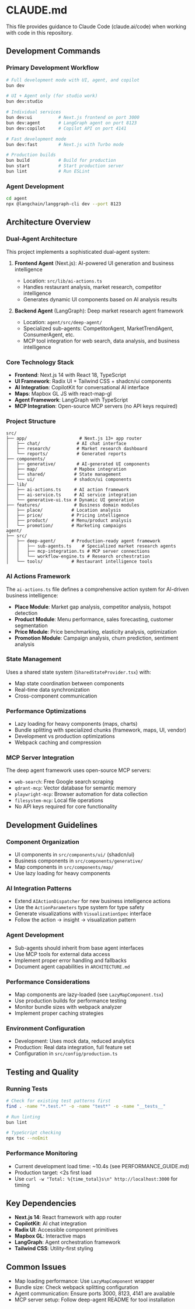 # CLAUDE.md

This file provides guidance to Claude Code (claude.ai/code) when working with code in this repository.

## Development Commands

### Primary Development Workflow
```bash
# Full development mode with UI, agent, and copilot
bun dev

# UI + Agent only (for studio work)
bun dev:studio

# Individual services
bun dev:ui          # Next.js frontend on port 3000
bun dev:agent       # LangGraph agent on port 8123
bun dev:copilot     # Copilot API on port 4141

# Fast development mode
bun dev:fast        # Next.js with Turbo mode

# Production builds
bun build           # Build for production
bun start           # Start production server
bun lint            # Run ESLint
```

### Agent Development
```bash
cd agent
npx @langchain/langgraph-cli dev --port 8123
```

## Architecture Overview

### Dual-Agent Architecture
This project implements a sophisticated dual-agent system:

1. **Frontend Agent** (Next.js): AI-powered UI generation and business intelligence
   - Location: `src/lib/ai-actions.ts`
   - Handles restaurant analysis, market research, competitor intelligence
   - Generates dynamic UI components based on AI analysis results

2. **Backend Agent** (LangGraph): Deep market research agent framework
   - Location: `agent/src/deep-agent/`
   - Specialized sub-agents: CompetitorAgent, MarketTrendAgent, ConsumerAgent, etc.
   - MCP tool integration for web search, data analysis, and business intelligence

### Core Technology Stack
- **Frontend**: Next.js 14 with React 18, TypeScript
- **UI Framework**: Radix UI + Tailwind CSS + shadcn/ui components
- **AI Integration**: CopilotKit for conversational AI interface
- **Maps**: Mapbox GL JS with react-map-gl
- **Agent Framework**: LangGraph with TypeScript
- **MCP Integration**: Open-source MCP servers (no API keys required)

### Project Structure
```
src/
├── app/                    # Next.js 13+ app router
│   ├── chat/              # AI chat interface
│   ├── research/          # Market research dashboard
│   └── reports/           # Generated reports
├── components/
│   ├── generative/        # AI-generated UI components
│   ├── map/              # Mapbox integration
│   ├── shared/           # State management
│   └── ui/               # shadcn/ui components
├── lib/
│   ├── ai-actions.ts     # AI action framework
│   ├── ai-service.ts     # AI service integration
│   └── generative-ui.tsx # Dynamic UI generation
├── features/             # Business domain modules
│   ├── place/           # Location analysis
│   ├── price/           # Pricing intelligence
│   ├── product/         # Menu/product analysis
│   └── promotion/       # Marketing campaigns
agent/
├── src/
│   ├── deep-agent/      # Production-ready agent framework
│   │   ├── sub-agents.ts    # Specialized market research agents
│   │   ├── mcp-integration.ts # MCP server connections
│   │   └── workflow-engine.ts # Research orchestration
│   └── tools/           # Restaurant intelligence tools
```

### AI Actions Framework
The `ai-actions.ts` file defines a comprehensive action system for AI-driven business intelligence:
- **Place Module**: Market gap analysis, competitor analysis, hotspot detection
- **Product Module**: Menu performance, sales forecasting, customer segmentation
- **Price Module**: Price benchmarking, elasticity analysis, optimization
- **Promotion Module**: Campaign analysis, churn prediction, sentiment analysis

### State Management
Uses a shared state system (`SharedStateProvider.tsx`) with:
- Map state coordination between components
- Real-time data synchronization
- Cross-component communication

### Performance Optimizations
- Lazy loading for heavy components (maps, charts)
- Bundle splitting with specialized chunks (framework, maps, UI, vendor)
- Development vs production optimizations
- Webpack caching and compression

### MCP Server Integration
The deep agent framework uses open-source MCP servers:
- `web-search`: Free Google search scraping
- `qdrant-mcp`: Vector database for semantic memory
- `playwright-mcp`: Browser automation for data collection
- `filesystem-mcp`: Local file operations
- No API keys required for core functionality

## Development Guidelines

### Component Organization
- UI components in `src/components/ui/` (shadcn/ui)
- Business components in `src/components/generative/`
- Map components in `src/components/map/`
- Use lazy loading for heavy components

### AI Integration Patterns
- Extend `AIActionDispatcher` for new business intelligence actions
- Use the `ActionParameters` type system for type safety
- Generate visualizations with `VisualizationSpec` interface
- Follow the action → insight → visualization pattern

### Agent Development
- Sub-agents should inherit from base agent interfaces
- Use MCP tools for external data access
- Implement proper error handling and fallbacks
- Document agent capabilities in `ARCHITECTURE.md`

### Performance Considerations
- Map components are lazy-loaded (see `LazyMapComponent.tsx`)
- Use production builds for performance testing
- Monitor bundle sizes with webpack analyzer
- Implement proper caching strategies

### Environment Configuration
- Development: Uses mock data, reduced analytics
- Production: Real data integration, full feature set
- Configuration in `src/config/production.ts`

## Testing and Quality

### Running Tests
```bash
# Check for existing test patterns first
find . -name "*.test.*" -o -name "test*" -o -name "__tests__"

# Run linting
bun lint

# TypeScript checking
npx tsc --noEmit
```

### Performance Monitoring
- Current development load time: ~10.4s (see PERFORMANCE_GUIDE.md)
- Production target: <2s first load
- Use `curl -w "Total: %{time_total}s\n" http://localhost:3000` for timing

## Key Dependencies
- **Next.js 14**: React framework with app router
- **CopilotKit**: AI chat integration
- **Radix UI**: Accessible component primitives
- **Mapbox GL**: Interactive maps
- **LangGraph**: Agent orchestration framework
- **Tailwind CSS**: Utility-first styling

## Common Issues
- Map loading performance: Use `LazyMapComponent` wrapper
- Bundle size: Check webpack splitting configuration
- Agent communication: Ensure ports 3000, 8123, 4141 are available
- MCP server setup: Follow deep-agent README for tool installation